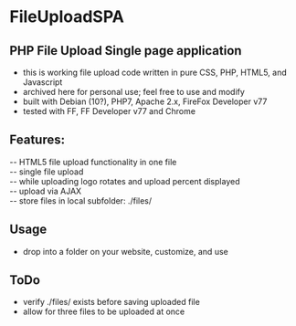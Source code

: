 # FileUploadSPA  
  
## PHP File Upload Single page application  
- this is working file upload code written in pure CSS, PHP, HTML5, and Javascript
- archived here for personal use;  feel free to use and modify  
- built with Debian (10?), PHP7, Apache 2.x, FireFox Developer v77  
- tested with FF, FF Developer v77 and Chrome  

## Features:  
-- HTML5 file upload functionality in one file  
-- single file upload  
-- while uploading logo rotates and upload percent displayed  
-- upload via AJAX  
-- store files in local subfolder: ./files/  

## Usage
- drop into a folder on your website, customize, and use

## ToDo
- verify ./files/ exists before saving uploaded file
- allow for three files to be uploaded at once
